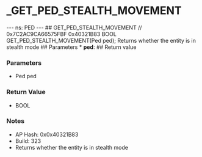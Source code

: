 # _GET_PED_STEALTH_MOVEMENT

--- ns: PED --- ## GET_PED_STEALTH_MOVEMENT  // 0x7C2AC9CA66575FBF 0x40321B83 BOOL GET_PED_STEALTH_MOVEMENT(Ped ped);  Returns whether the entity is in stealth mode  ## Parameters * **ped**:  ## Return value

### Parameters
* Ped ped

### Return Value
* BOOL

### Notes
* AP Hash: 0x0x40321B83
* Build: 323
* Returns whether the entity is in stealth mode

